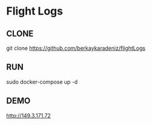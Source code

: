 # Flight Logs

## CLONE

git clone https://github.com/berkaykaradeniz/flightLogs

## RUN
sudo docker-compose up -d

## DEMO
http://149.3.171.72

